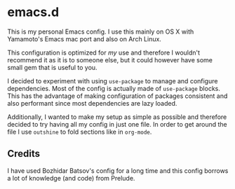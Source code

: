 # emacs.d

This is my personal Emacs config. I use this mainly on OS X with Yamamoto's Emacs mac port and also
on Arch Linux.

This configuration is optimized for *my* use and therefore I wouldn't recommend it as it is to
someone else, but it could however have some small gem that is useful to you.

I decided to experiment with using `use-package` to manage and configure dependencies. Most of the
config is actually made of `use-package` blocks. This has the advantage of making configuration of
packages consistent and also performant since most dependencies are lazy loaded.

Additionally, I wanted to make my setup as simple as possible and therefore decided to try having
all my config in just one file. In order to get around the file I use `outshine` to fold sections
like in `org-mode`.

## Credits

I have used Bozhidar Batsov's config for a long time and this config borrows a lot of knowledge (and
code) from Prelude.
